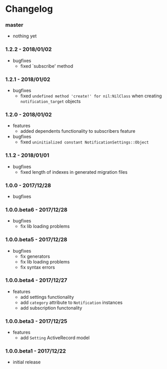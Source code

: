 # Changelog

### master

* nothing yet

### 1.2.2 - 2018/01/02

* bugfixes
    * fixed `subscribe' method

### 1.2.1 - 2018/01/02

* bugfixes
    * fixed `undefined method 'create!' for nil:NilClass` when creating `notification_target` objects

### 1.2.0 - 2018/01/02

* features
    * added dependents functionality to subscribers feature
* bugfixes
    * fixed `uninitialized constant NotificationSettings::Object`

### 1.1.2 - 2018/01/01

* bugfixes
    * fixed length of indexes in generated migration files

### 1.0.0 - 2017/12/28

* bugfixes

### 1.0.0.beta6 - 2017/12/28

* bugfixes
    * fix lib loading problems

### 1.0.0.beta5 - 2017/12/28

* bugfixes
    * fix generators
    * fix lib loading problems
    * fix syntax errors

### 1.0.0.beta4 - 2017/12/27

* features
    * add settings functionality
    * add `category` attribute to `Notification` instances
    * add subscription functonality

### 1.0.0.beta3 - 2017/12/25

* features
    * add `Setting` ActiveRecord model

### 1.0.0.beta1 - 2017/12/22

* initial release
